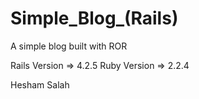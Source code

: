 # Simple_Blog_(Rails)
A simple blog built with ROR

Rails Version => 4.2.5
Ruby Version => 2.2.4

Hesham Salah
